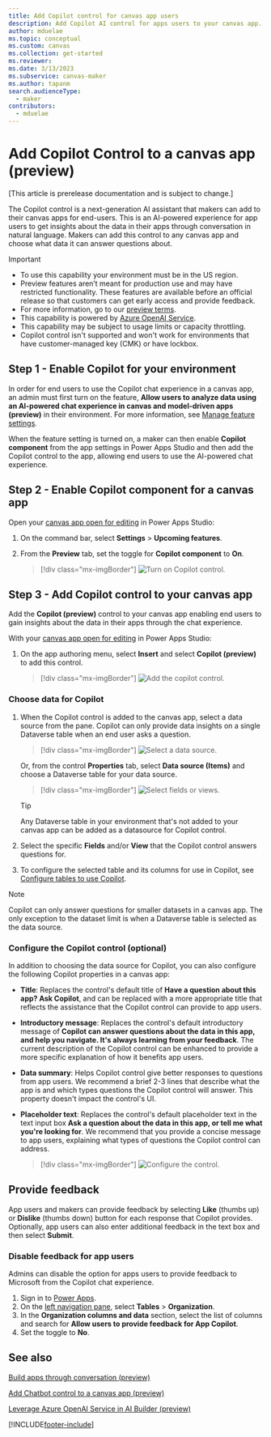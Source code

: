 ```yaml
---
title: Add Copilot control for canvas app users
description: Add Copilot AI control for apps users to your canvas app.
author: mduelae
ms.topic: conceptual
ms.custom: canvas
ms.collection: get-started
ms.reviewer: 
ms.date: 3/13/2023
ms.subservice: canvas-maker
ms.author: tapanm
search.audienceType: 
  - maker
contributors:
  - mduelae
---
```


# Add Copilot Control to a canvas app (preview)

[This article is prerelease documentation and is subject to change.]

The Copilot control is a next-generation AI assistant that makers can add to their canvas apps for end-users. This is an AI-powered experience for app users to get insights about the data in their apps through conversation in natural language. Makers can add this control to any canvas app and choose what data it can answer questions about.

> [!IMPORTANT]
> - To use this capability your environment must be in the US region.
> - Preview features aren’t meant for production use and may have restricted functionality. These features are available before an official release so that customers can get early access and provide feedback.
> - For more information, go to our [preview terms](https://go.microsoft.com/fwlink/?linkid=2189520).
> - This capability is powered by [Azure OpenAI Service](/azure/cognitive-services/openai/overview).
> - This capability  may be subject to usage limits or capacity throttling.
> - Copilot control isn't supported and won't work for environments that have customer-managed key (CMK) or have lockbox.

## Step 1 - Enable Copilot for your environment

In order for end users to use the Copilot chat experience in a canvas app, an admin must first turn on the feature, **Allow users to analyze data using an AI-powered chat experience in canvas and model-driven apps (preview)** in their environment. For more information, see [Manage feature settings](/power-platform/admin/settings-features#copilot-preview).

When the feature setting is turned on, a maker can then enable **Copilot component** from the app settings in Power Apps Studio and then add the Copilot control to the app, allowing end users to use the AI-powered chat experience.

## Step 2 - Enable Copilot component for a canvas app 

Open your [canvas app open for editing](edit-app.md) in Power Apps Studio:

1. On the command bar, select **Settings** > **Upcoming features**.
2. From the **Preview** tab, set the toggle for **Copilot component** to **On**.

   > [!div class="mx-imgBorder"]
   > ![Turn on Copilot control.](media/copilot/copilot-1.png)

## Step 3 - Add Copilot control to your canvas app

Add the **Copilot (preview)** control to your canvas app enabling end users to gain insights about the data in their apps through the chat experience.

With your [canvas app open for editing](edit-app.md) in Power Apps Studio:

1. On the app authoring menu, select **Insert** and select **Copilot (preview)** to add this control.

   > [!div class="mx-imgBorder"]
   > ![Add the copilot control.](media/copilot/Copilot-Insert-menu.png)

### Choose data for Copilot

1. When the Copilot control is added to the canvas app, select a data source from the pane. Copilot can only provide data insights on a single Dataverse table when an end user asks a question. 

   > [!div class="mx-imgBorder"]
   > ![Select a data source.](media/copilot/copilot-3.png)

   Or, from the control **Properties** tab, select **Data source (Items)** and choose a Dataverse table for your data source.
   
   > [!div class="mx-imgBorder"]
   > ![Select fields or views.](media/copilot/copilot-choose-data-properties.png)
   
   > [!TIP]
   > Any Dataverse table in your environment that's not added to your canvas app can be added as a datasource for Copilot control.

2. Select the specific **Fields** and/or **View** that the Copilot control answers questions for.
   
3. To configure the selected table and its columns for use in Copilot, see [Configure tables to use Copilot](../data-platform/table-settings-for-copilot.md).

  > [!NOTE]
  > Copilot can only answer questions for smaller datasets in a canvas app. The only exception to the dataset limit is when a Dataverse table is selected as the data source. 


### Configure the Copilot control (optional)

In addition to choosing the data source for Copilot, you can also configure the following Copilot properties in a canvas app:

- **Title**: Replaces the control's default title of **Have a question about this app? Ask Copilot**, and can be replaced with a more appropriate title that reflects the assistance that the Copilot control can provide to app users.

- **Introductory message**: Replaces the control's default introductory message of **Copilot can answer questions about the data in this app, and help you navigate. It's always learning from your feedback**. The current description of the Copilot control can be enhanced to provide a more specific explanation of how it benefits app users.

- **Data summary**: Helps Copilot control give better responses to questions from app users. We recommend a brief 2-3 lines that describe what the app is and which types questions the Copilot control will answer. This property doesn't impact the control's UI.

- **Placeholder text**: Replaces the control's default placeholder text in the text input box **Ask a question about the data in this app, or tell me what you're looking for**. We recommend that you provide a concise message to app users, explaining what types of questions the Copilot control can address.

   > [!div class="mx-imgBorder"]
   > ![Configure the control.](media/copilot/updated-copilot-properties.png)


## Provide feedback

App users and makers can provide feedback by selecting **Like** (thumbs up) or **Dislike** (thumbs down) button for each response that Copilot provides. Optionally, app users can also enter additional feedback in the text box and then select **Submit**.

### Disable feedback for app users

Admins can disable the option for apps users to provide feedback to Microsoft from the Copilot chat experience.

1. Sign in to [Power Apps](https://make.powerapps.com).
2. On the [left navigation pane](intro-maker-portal.md#1--left-navigation-pane), select **Tables** > **Organization**.
3. In the **Organization columns and data** section, select the list of columns and search for **Allow users to provide feedback for App Copilot**.
4. Set the toggle to **No**.


## See also

[Build apps through conversation (preview)](ai-conversations-create-app.md)

[Add Chatbot control to a canvas app (preview)](add-ai-chatbot.md)

[Leverage Azure OpenAI Service in AI Builder (preview)](/ai-builder/prebuilt-azure-openai) 




[!INCLUDE[footer-include](../../includes/footer-banner.md)]
